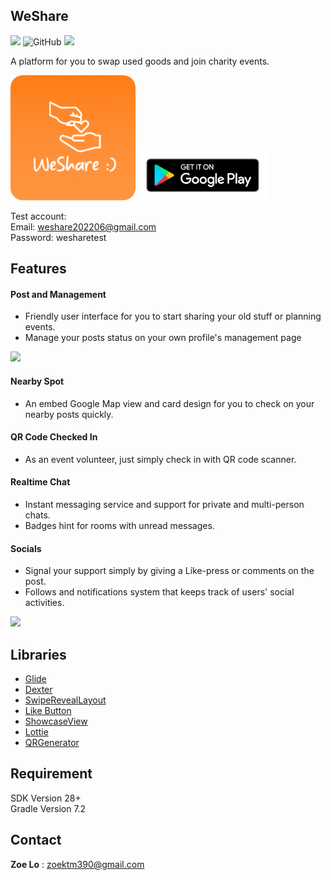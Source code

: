 ## WeShare
![](https://img.shields.io/badge/Version-1.9.0-blue) ![GitHub](https://img.shields.io/github/license/Willy-Chuang/Meet-Tutor)  <img
src="https://img.shields.io/badge/platform-Android-brightgreen"/>

A platform for you to swap used goods and join charity events.

<img src=https://github.com/mikachen/WeShare/blob/develop/images/weShare_logo_round.png height="200" />

<img src=https://github.com/mikachen/WeShare/blob/develop/images/google-play-badge.png height="80" />

Test account:<br>
Email: weshare202206@gmail.com<br>
Password: wesharetest


## Features

#### Post and Management
* Friendly user interface for you to start sharing your old stuff or planning events.
* Manage your posts status on your own profile's management page

<img src="https://github.com/mikachen/WeShare/blob/develop/images/posting_gift.gif?raw=true" width="200" />


#### Nearby Spot
* An embed Google Map view and card design for you to check on your nearby posts quickly.

#### QR Code Checked In
* As an event volunteer, just simply check in with QR code scanner.

#### Realtime Chat
* Instant messaging service and support for private and multi-person chats.
* Badges hint for rooms with unread messages.
#### Socials
* Signal your support simply by giving a Like-press or comments on the post.
* Follows and notifications system that keeps track of users' social activities.

<img src="https://github.com/mikachen/WeShare/blob/develop/images/socials_like_requeset.gif?raw=true" width="200" />


## Libraries

* [Glide](https://github.com/bumptech/glide)
* [Dexter](https://github.com/Karumi/Dexter)
* [SwipeRevealLayout](https://github.com/chthai64/SwipeRevealLayout)
* [Like Button](https://github.com/jd-alexander/LikeButton)
* [ShowcaseView](https://github.com/amlcurran/ShowcaseView)
* [Lottie](https://github.com/airbnb/lottie-android)
* [QRGenerator](https://github.com/androidmads/QRGenerator)



## Requirement
SDK Version 28+<br>
Gradle Version 7.2

## Contact
**Zoe Lo** : zoektm390@gmail.com

